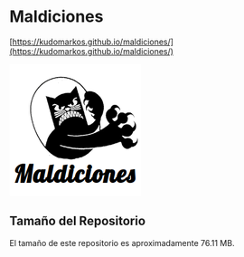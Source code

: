 # Maldiciones

[https://kudomarkos.github.io/maldiciones/](https://kudomarkos.github.io/maldiciones/)

![logo](./static_images/logo_maldiciones.png)

## Tamaño del Repositorio
El tamaño de este repositorio es aproximadamente 76.11 MB.
